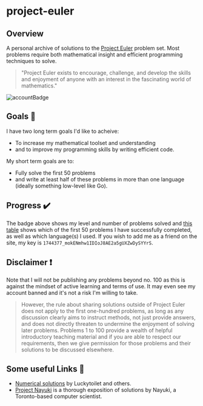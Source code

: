 # project-euler

## Overview
A personal archive of solutions to the [Project Euler](https://projecteuler.net/about) problem set. Most problems require both mathematical insight and efficient programming techniques to solve. 
> "Project Euler exists to encourage, challenge, and develop the skills and enjoyment of anyone with an interest in the fascinating world of mathematics."

![accountBadge](https://projecteuler.net/profile/SingularOctopode.png?)

## Goals 📝
I have two long term goals I'd like to acheive:
* To increase my mathematical toolset and understanding
* and to improve my programming skills by writing efficient code. 

My short term goals are to:
* Fully solve the first 50 problems
* and write at least half of these problems in more than one language (ideally something low-level like Go).

## Progress ✔️
The badge above shows my level and number of problems solved and [this table](./table.md) shows which of the first 50 problems I have successfully completed, as well as which language(s) I used. If you wish to add me as a friend on the site, my key is ```1744377_mokENmhw1IDIoJ8AE2a5gUXZwDySYYrS```.

## Disclaimer ❗
Note that I will not be publishing any problems beyond no. 100 as this is against the mindset of active learning and terms of use. It may even see my account banned
and it's not a risk I'm willing to take. 
> However, the rule about sharing solutions outside of Project Euler does not apply to the first one-hundred problems, as long as any 
> discussion clearly aims to instruct methods, not just provide answers, and does not directly threaten to undermine the enjoyment of solving later problems. 
> Problems 1 to 100 provide a wealth of helpful introductory teaching material and if you are able to respect our requirements, then we give permission for 
> those problems and their solutions to be discussed elsewhere.

## Some useful Links 🔗
* [Numerical solutions](https://github.com/luckytoilet/projecteuler-solutions/blob/master/Solutions.md) by Luckytoilet and others. 
* [Project Nayuki](https://www.nayuki.io/page/project-euler-solutions) is a thorough exposition of solutions by Nayuki, a Toronto-based computer scientist. 
